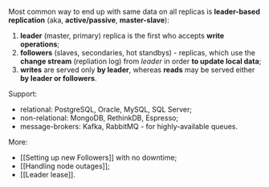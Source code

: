 Most common way to end up with same data on all replicas is **leader-based  replication** (aka, **active/passive**, **master-slave**):
1. **leader** (master, primary) replica is the first who accepts **write operations**;
2. **followers** (slaves, secondaries, hot standbys) - replicas, which use the **change stream** (repliation log) from *leader* in order **to update local data**;
3. **writes** are served only **by leader**, whereas **reads** may be served either **by leader or followers**.

Support:
- relational: PostgreSQL, Oracle, MySQL, SQL Server;
- non-relational: MongoDB, RethinkDB, Espresso;
- message-brokers: Kafka, RabbitMQ - for highly-available queues.

More:
- [[Setting up new Followers]] with no downtime;
- [[Handling node outages]];
- [[Leader lease]].